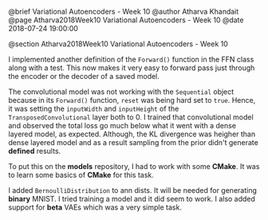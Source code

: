 @brief Variational Autoencoders - Week 10
@author Atharva Khandait
@page Atharva2018Week10 Variational Autoencoders - Week 10
@date 2018-07-24 19:00:00

@section Atharva2018Week10 Variational Autoencoders - Week 10

I implemented another definition of the `Forward()` function in the FFN class along with a test. This now makes it very easy to forward pass just through the encoder or the decoder of a saved model.

The convolutional model was not working with the `Sequential` object because in its `Forward()` function, `reset` was being hard set to `true`. Hence, it was setting the `inputWidth` and `inputHeight` of the `TransposedConvolutional` layer both to 0. I trained that convolutional model and observed the total loss go much below what it went with a dense layered model, as expected. Although, the KL divergence was heigher than dense layered model and as a result sampling from the prior didn't generate **defined** results.

To put this on the **models** repository, I had to work with some **CMake**. It was to learn some basics of **CMake** for this task.

I added `BernoulliDistribution` to ann dists. It will be needed for generating **binary** MNIST. I tried training a model and it did seem to work. I also added support for **beta** VAEs which was a very simple task.

